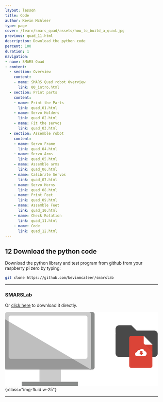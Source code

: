 ```yaml
---
layout: lesson
title: Code
author: Kevin McAleer
type: page
cover: /learn/smars_quad/assets/how_to_build_a_quad.jpg
previous: quad_11.html
description: Download the python code
percent: 100
duration: 1
navigation:
- name: SMARS Quad
- content:
  - section: Overview
    content:
    - name: SMARS Quad robot Overview
      link: 00_intro.html
  - section: Print parts
    content:
    - name: Print the Parts
      link: quad_01.html
    - name: Servo Holders
      link: quad_02.html
    - name: Fit the servos
      link: quad_03.html
  - section: Assemble robot
    content:
    - name: Servo Frame
      link: quad_04.html
    - name: Servo Arms
      link: quad_05.html
    - name: Assemble arms
      link: quad_06.html
    - name: Calibrate Servos
      link: quad_07.html
    - name: Servo Horns
      link: quad_08.html
    - name: Print Feet
      link: quad_09.html
    - name: Assemble Feet
      link: quad_10.html
    - name: Check Rotation
      link: quad_11.html
    - name: Code
      link: quad_12.html
---
```



## 12 Download the python code

Download the python library and test program from github from your raspberry pi zero by typing:

```bash
git clone https://github.com/kevinmcaleer/smarslab
```

---

### SMARSLab

Or [click here](https://github.com/kevinmcaleer/smarslab) to download it directly.

![Download the python code](assets/instruction12.png){:class="img-fluid w-25"}

---
